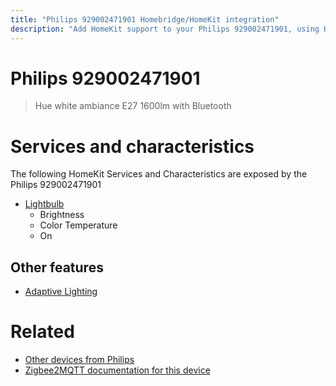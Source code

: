 ```yaml
---
title: "Philips 929002471901 Homebridge/HomeKit integration"
description: "Add HomeKit support to your Philips 929002471901, using Homebridge, Zigbee2MQTT and homebridge-z2m."
---
```

<!---
This file has been GENERATED using src/docgen/docgen.ts
DO NOT EDIT THIS FILE MANUALLY!
-->
# Philips 929002471901
> Hue white ambiance E27 1600lm with Bluetooth


# Services and characteristics
The following HomeKit Services and Characteristics are exposed by
the Philips 929002471901

* [Lightbulb](../../light.md)
  * Brightness
  * Color Temperature
  * On


## Other features
* [Adaptive Lighting](../../light.md)


# Related
* [Other devices from Philips](../index.md#philips)
* [Zigbee2MQTT documentation for this device](https://www.zigbee2mqtt.io/devices/929002471901.html)